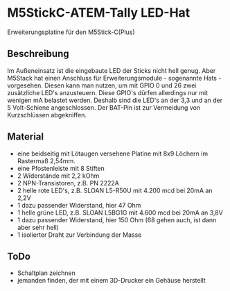 # M5StickC-ATEM-Tally LED-Hat
Erweiterungsplatine für den M5Stick-C(Plus)

## Beschreibung
Im Außeneinsatz ist die eingebaute LED der Sticks nicht hell genug. 
Aber M5Stack hat einen Anschluss für Erweiterungsmodule - sogenannte Hats - vorgesehen. 
Diesen kann man nutzen, um mit GPIO 0 und 26 zwei zusätzliche LED's anzusteuern. 
Diese GPIO's dürfen allerdings nur mit wenigen mA belastet werden. 
Deshalb sind die LED's an der 3,3 und an der 5 Volt-Schiene angeschlossen. 
Der BAT-Pin ist zur Vermeidung von Kurzschlüssen abgekniffen. 

## Material
- eine beidseitig mit Lötaugen versehene Platine mit 8x9 Löchern im Rastermaß 2,54mm. 
- eine Pfostenleiste mit 8 Stiften
- 2 Widerstände mit 2,2 kOhm
- 2 NPN-Transistoren, z.B. PN 2222A
- 2 helle rote LED's, z.B. SLOAN L5-R50U mit 4.200 mcd bei 20mA an 2,2V
- 1 dazu passender Widerstand, hier 47 Ohm
- 1 helle grüne LED, z.B. SLOAN L5BG1G mit 4.600 mcd bei 20mA an 3,8V
- 1 dazu passender Widerstand, hier 150 Ohm (68 gehen auch, ist dann aber sehr hell)
- 1 isolierter Draht zur Verbindung der Masse

## ToDo
- Schaltplan zeichnen
- jemanden finden, der mit einem 3D-Drucker ein Gehäuse herstellt
